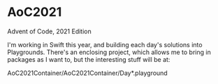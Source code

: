 # AoC2021
Advent of Code, 2021 Edition

I'm working in Swift this year, and building each day's solutions into Playgrounds. There's an enclosing project, which allows me to bring in packages as I want to, but the interesting stuff will be at:

AoC2021Container/AoC2021Container/Day*.playground
